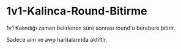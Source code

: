 # 1v1-Kalinca-Round-Bitirme
1v1 Kalındığı zaman belirlenen süre sonrası round'u berabere bitirir.

Sadece aim ve awp haritalarında aktiftir.
